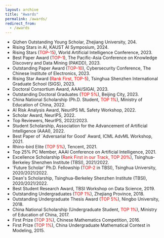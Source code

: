 ```yaml
---
layout: archive
title: "Awards"
permalink: /awards/
redirect_from:
  - /awards
---
```

* Qizhen Outstanding Young Scholar, Zhejiang University, 204.
* Rising Stars in AI, KAUST AI Symposium, 2024.
* Rising Stars (<font color='red'>TOP-15</font>), World Artificial Intelligence Conference, 2023.
* Best Paper Award (<font color='red'>TOP-1</font>), The Pacific-Asia Conference on Knowledge Discovery and Data Mining (PAKDD), 2023.
* Outstanding Paper Award (<font color='red'>TOP-10</font>), Cybersecurity Conference, The Chinese Institute of Electronics, 2023.
* Rising Star Award (<font color='red'>Rank First, TOP-5</font>), Tsinghua Shenzhen International Graduate School (SIGS), 2023.
* Doctoral Consortium Award, AAAI/SIGAI, 2023.
* Outstanding Doctoral Graduates (<font color='red'>TOP 5%</font>), Beijing City, 2023.
* China National Scholarship (Ph.D. Student, <font color='red'>TOP 1%</font>), Ministry of Education of China, 2022.
* AI Risk Analysis Award, NeurIPS ML Safety Workshop, 2022.
* Scholar Award, NeurIPS, 2022.
* Top Reviewers, NeurIPS, 2022/2023.
* Student Scholarship, Association for the Advancement of Artificial Intelligence (AAAI), 2022.
* Best Paper of `Adversarial for Good' Award, ICML AdvML Workshop, 2021.
* Rhino-bird Elite (<font color='red'>TOP 5%</font>), Tencent, 2021.
* Top 25% PC Member, AAAI Conference on Artificial Intelligence, 2021. 
* Excellence Scholarship (<font color='red'>Rank First in our Track, TOP 20%</font>), Tsinghua-Berkeley Shenzhen Institute (TBSI), 2021/2022.
* 'Future Scholar' Ph.D. Fellowship (<font color='red'>TOP-2</font> in TBSI), Tsinghua University, 2020/2021/2022.
* Dean's Scholarship, Tsinghua-Berkeley Shenzhen Institute (TBSI), 2020/2021/2022.
* Best Student Research Award, TBSI Workshop on Data Science, 2019.
* Outstanding Undergraduates (<font color='red'>TOP 1%</font>), Zhejiang Province, 2018.
* Outstanding Undergraduate Thesis Award (<font color='red'>TOP 5%</font>), Ningbo University, 2018.
* China National Scholarship (Undergraduate Student, <font color='red'>TOP 1%</font>), Ministry of Education of China, 2017.
* First Prize (<font color='red'>TOP 3%</font>), Chinese Mathematics Competition, 2016.
* First Prize (<font color='red'>TOP 1%</font>), China Undergraduate Mathematical Contest in Modeling, 2015.





